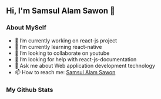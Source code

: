
## Hi, I'm Samsul Alam Sawon 👋

### About MySelf
- 🔭 I’m currently working on react-js project
- 🌱 I’m currently learning react-native
- 👯 I’m looking to collaborate on youtube
- 🤔 I’m looking for help with react-js-documentation
- 💬 Ask me about Web application development technology
- 📫 How to reach me: <a href="https://www.facebook.com/contact.samsul.alam/" target="_blank">Samsul Alam Sawon</a>

### My Github Stats
<img src="https://github-readme-stats.vercel.app/api?username=mr-samsul-alam&&show_icons=true&title_color=ffffff&icon_color=bb2acf&text_color=daf7dc&bg_color=151515" alt="" />

